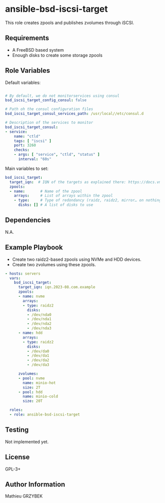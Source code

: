 # ansible-bsd-iscsi-target

This role creates zpools and publishes zvolumes through iSCSI.

## Requirements

- A FreeBSD based system
- Enough disks to create some storage zpools

## Role Variables

Default variables:

```yaml

# By default, we do not monitorservices using consul
bsd_iscsi_target_config_consul: false

# Path oh the consul configuration files
bsd_iscsi_target_consul_services_path: /usr/local//etc/consul.d

# Description of the services to monitor
bsd_iscsi_target_consul:
- service:
    name: "ctld"
    tags: [ "iscsi" ]
    port: 3260
    checks:
    - args: [ "service", "ctld", "status" ]
      interval: "60s"
```

Main variables to set:

```yaml
bsd_iscsi_target:
  target_iqn:  # IQN of the targets as explained there: https://docs.vmware.com/en/VMware-vSphere/7.0/com.vmware.vsphere.storage.doc/GUID-686D92B6-A2B2-4944-8718-F1B74F6A2C53.html
  zpools:
  - name:       # Name of the zpool
    arrays:     # List of arrays within the zpool
    - type:     # Type of redondancy (raidz, raidz2, mirror… on nothing for stripe)
      disks: [] # A list of disks to use
```

## Dependencies

N.A.

## Example Playbook

- Create two raidz2-based zpools using NVMe and HDD devices.
- Create two zvolumes using these zpools.

``` yaml
- hosts: servers
  vars:
    bsd_iscsi_target:
      target_iqn: iqn.2023-08.com.example
      zpools:
      - name: nvme
        arrays:
        - type: raidz2
          disks:
          - /dev/nda0
          - /dev/nda1
          - /dev/nda2
          - /dev/nda3
      - name: hdd
        arrays:
        - type: raidz2
          disks:
          - /dev/da0
          - /dev/da1
          - /dev/da2
          - /dev/da3

      zvolumes:
      - pool: nvme
        name: minio-hot
        size: 2T
      - pool: hdd
        name: minio-cold
        size: 20T

  roles:
  - role: ansible-bsd-iscsi-target
```

## Testing

Not implemented yet.

## License

GPL-3+

## Author Information

Mathieu GRZYBEK
